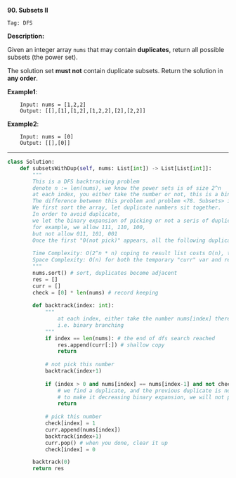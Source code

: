 **90. Subsets II**

```Tag: DFS```

**Description:**

Given an integer array ```nums``` that may contain **duplicates**, return all possible subsets (the power set).

The solution set **must not** contain duplicate subsets. Return the solution in **any order**.

**Example1**:

        Input: nums = [1,2,2]
        Output: [[],[1],[1,2],[1,2,2],[2],[2,2]]

**Example2**:

        Input: nums = [0]
        Output: [[],[0]]

-----------

```python
class Solution:
    def subsetsWithDup(self, nums: List[int]) -> List[List[int]]:
        """
        This is a DFS backtracking problem
        denote n := len(nums), we know the power sets is of size 2^n
        at each index, you either take the number or not, this is a binary branching
        The difference between this problem and problem <78. Subsets> is that we may have duplicate here
        We first sort the array, let duplicate numbers sit together.
        In order to avoid duplicate, 
        we let the binary expansion of picking or not a seris of duplicate number be decreasing
        for example, we allow 111, 110, 100,
        but not allow 011, 101, 001
        Once the first "0(not pick)" appears, all the following duplicates should not be picked
        
        Time Complexity: O(2^n * n) coping to result list costs O(n), there are 2^n answers
        Space Complexity: O(n) for both the temporary "curr" var and recursion stack height
        """
        nums.sort() # sort, duplicates become adjacent
        res = []
        curr = []
        check = [0] * len(nums) # record keeping
        
        def backtrack(index: int):
            """ 
                at each index, either take the number nums[index] there or not
                i.e. binary branching 
            """
            if index == len(nums): # the end of dfs search reached
                res.append(curr[:]) # shallow copy
                return
            
            # not pick this number
            backtrack(index+1)
            
            if (index > 0 and nums[index] == nums[index-1] and not check[index-1]):
                # we find a duplicate, and the previous duplicate is not picked
                # to make it decreasing binary expansion, we will not pick this one neither
                return
                
            # pick this number
            check[index] = 1
            curr.append(nums[index])
            backtrack(index+1)
            curr.pop() # when you done, clear it up
            check[index] = 0

        backtrack(0)
        return res
```
